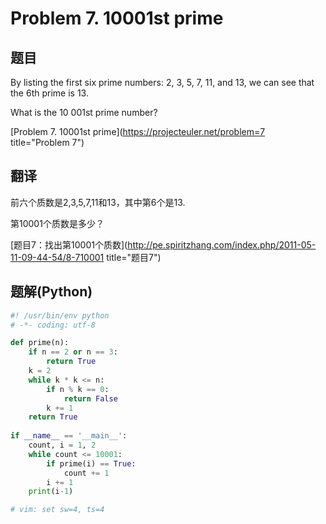 Problem 7. 10001st prime
========================================

## 题目
By listing the first six prime numbers: 2, 3, 5, 7, 11, and 13, we can see that the 6th prime is 13.

What is the 10 001st prime number?

[Problem 7. 10001st prime](https://projecteuler.net/problem=7 title="Problem 7")

## 翻译
前六个质数是2,3,5,7,11和13，其中第6个是13.

第10001个质数是多少？

[题目7：找出第10001个质数](http://pe.spiritzhang.com/index.php/2011-05-11-09-44-54/8-710001 title="题目7")

## 题解(Python)
```python
#! /usr/bin/env python
# -*- coding: utf-8

def prime(n):
    if n == 2 or n == 3:
        return True
    k = 2
    while k * k <= n:
        if n % k == 0:
            return False
        k += 1
    return True
            
if __name__ == '__main__':
    count, i = 1, 2
    while count <= 10001:
        if prime(i) == True:
            count += 1
        i += 1
    print(i-1)

# vim: set sw=4, ts=4
```

